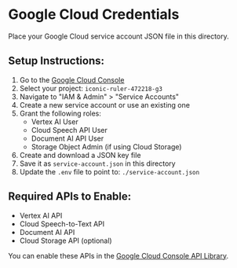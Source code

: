 # Google Cloud Credentials

Place your Google Cloud service account JSON file in this directory.

## Setup Instructions:

1. Go to the [Google Cloud Console](https://console.cloud.google.com/)
2. Select your project: `iconic-ruler-472218-g3`
3. Navigate to "IAM & Admin" > "Service Accounts"
4. Create a new service account or use an existing one
5. Grant the following roles:
   - Vertex AI User
   - Cloud Speech API User  
   - Document AI API User
   - Storage Object Admin (if using Cloud Storage)
6. Create and download a JSON key file
7. Save it as `service-account.json` in this directory
8. Update the `.env` file to point to: `./service-account.json`

## Required APIs to Enable:

- Vertex AI API
- Cloud Speech-to-Text API
- Document AI API
- Cloud Storage API (optional)

You can enable these APIs in the [Google Cloud Console API Library](https://console.cloud.google.com/apis/library).
